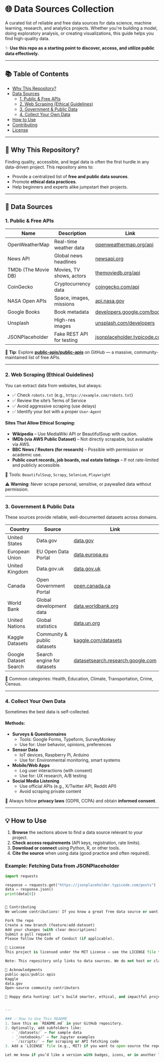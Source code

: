 # 🌐 Data Sources Collection

A curated list of reliable and free data sources for data science, machine learning, research, and analytics projects. Whether you're building a model, doing exploratory analysis, or creating visualizations, this guide helps you find high-quality data.

✨ **Use this repo as a starting point to discover, access, and utilize public data effectively.**

---

## 📚 Table of Contents
- [Why This Repository?](#why-this-repository)
- [Data Sources](#data-sources)
  - [1. Public & Free APIs](#1-public--free-apis)
  - [2. Web Scraping (Ethical Guidelines)](#2-web-scraping-ethical-guidelines)
  - [3. Government & Public Data](#3-government--public-data)
  - [4. Collect Your Own Data](#4-collect-your-own-data)
- [How to Use](#how-to-use)
- [Contributing](#contributing)
- [License](#license)

---

## 🤔 Why This Repository?

Finding quality, accessible, and legal data is often the first hurdle in any data-driven project. This repository aims to:
- Provide a centralized list of **free and public data sources**.
- Promote **ethical data practices**.
- Help beginners and experts alike jumpstart their projects.

---

## 📁 Data Sources

### 1. Public & Free APIs

| Name | Description | Link |
|------|-------------|------|
| OpenWeatherMap | Real-time weather data | [openweathermap.org/api](https://openweathermap.org/api) |
| News API | Global news headlines | [newsapi.org](https://newsapi.org) |
| TMDb (The Movie DB) | Movies, TV shows, actors | [themoviedb.org/api](https://www.themoviedb.org/documentation/api) |
| CoinGecko | Cryptocurrency data | [coingecko.com/api](https://www.coingecko.com/en/api) |
| NASA Open APIs | Space, images, missions | [api.nasa.gov](https://api.nasa.gov) |
| Google Books | Book metadata | [developers.google.com/books](https://developers.google.com/books) |
| Unsplash | High-res images | [unsplash.com/developers](https://unsplash.com/developers) |
| JSONPlaceholder | Fake REST API for testing | [jsonplaceholder.typicode.com](https://jsonplaceholder.typicode.com) |

📌 **Tip**: Explore [**public-apis/public-apis**](https://github.com/public-apis/public-apis) on GitHub — a massive, community-maintained list of free APIs.

---

### 2. Web Scraping (Ethical Guidelines)

You can extract data from websites, but always:
- ✅ Check `robots.txt` (e.g., `https://example.com/robots.txt`)
- ✅ Review the site’s Terms of Service
- ✅ Avoid aggressive scraping (use delays)
- ✅ Identify your bot with a proper `User-Agent`

#### Sites That Allow Ethical Scraping:
- **Wikipedia** – Use MediaWiki API or BeautifulSoup with caution.
- **IMDb (via AWS Public Dataset)** – Not directly scrapable, but available via AWS.
- **BBC News / Reuters (for research)** – Possible with permission or academic use.
- **Public court records, job boards, real estate listings** – If not rate-limited and publicly accessible.

🔧 Tools: `BeautifulSoup`, `Scrapy`, `Selenium`, `Playwright`

⚠️ **Warning**: Never scrape personal, sensitive, or paywalled data without permission.

---

### 3. Government & Public Data

These sources provide reliable, well-documented datasets across domains.

| Country | Source | Link |
|--------|--------|------|
| United States | Data.gov | [data.gov](https://data.gov) |
| European Union | EU Open Data Portal | [data.europa.eu](https://data.europa.eu) |
| United Kingdom | Data.gov.uk | [data.gov.uk](https://data.gov.uk) |
| Canada | Open Government Portal | [open.canada.ca](https://open.canada.ca) |
| World Bank | Global development data | [data.worldbank.org](https://data.worldbank.org) |
| United Nations | Global statistics | [data.un.org](https://data.un.org) |
| Kaggle Datasets | Community & public datasets | [kaggle.com/datasets](https://www.kaggle.com/datasets) |
| Google Dataset Search | Search engine for datasets | [datasetsearch.research.google.com](https://datasetsearch.research.google.com) |

📁 Common categories: Health, Education, Climate, Transportation, Crime, Census.

---

### 4. Collect Your Own Data

Sometimes the best data is self-collected.

#### Methods:
- **Surveys & Questionnaires**
  - Tools: Google Forms, Typeform, SurveyMonkey
  - Use for: User behavior, opinions, preferences
- **Sensor Data**
  - IoT devices, Raspberry Pi, Arduino
  - Use for: Environmental monitoring, smart systems
- **Mobile/Web Apps**
  - Log user interactions (with consent)
  - Use for: UX research, A/B testing
- **Social Media Listening**
  - Use official APIs (e.g., X/Twitter API, Reddit API)
  - Avoid scraping private content

🔐 Always follow **privacy laws** (GDPR, CCPA) and obtain **informed consent**.

---

## 💡 How to Use

1. **Browse** the sections above to find a data source relevant to your project.
2. **Check access requirements** (API keys, registration, rate limits).
3. **Download or connect** using Python, R, or other tools.
4. **Cite the source** when using data (good practice and often required).

### Example: Fetching Data from JSONPlaceholder
```python
import requests

response = requests.get("https://jsonplaceholder.typicode.com/posts")
data = response.json()
print(data[0])


🤝 Contributing
We welcome contributions! If you know a great free data source or want to improve this guide:

Fork the repo
Create a new branch (feature/add-dataset)
Add your changes (with clear descriptions)
Submit a pull request
Please follow the Code of Conduct (if applicable).

📄 License
This project is licensed under the MIT License – see the LICENSE file for details.

Note: This repository only links to data sources. We do not host or claim ownership of any dataset. Always comply with the terms of use of the original data providers. 

🙌 Acknowledgments
public-apis/public-apis
Kaggle
data.gov
Open-source community contributors

📌 Happy data hunting! Let’s build smarter, ethical, and impactful projects together. 🚀


---

### ✅ How to Use This README
1. Save this as `README.md` in your GitHub repository.
2. Optionally, add subfolders like:
   - `/datasets/` – for sample data
   - `/notebooks/` – for Jupyter examples
   - `/scripts/` – for scraping or API fetching code
3. Add a `LICENSE` file (e.g., MIT) if you want to open-source the repo.

Let me know if you’d like a version with badges, icons, or in another language!
